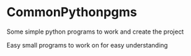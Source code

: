 # CommonPythonpgms
Some simple python programs to work and create the project

Easy small programs to work on for easy understanding
